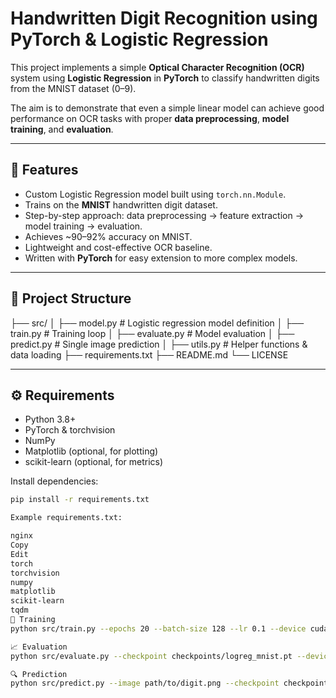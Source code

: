 # Handwritten Digit Recognition using PyTorch & Logistic Regression

This project implements a simple **Optical Character Recognition (OCR)** system using **Logistic Regression** in **PyTorch** to classify handwritten digits from the MNIST dataset (0–9).  

The aim is to demonstrate that even a simple linear model can achieve good performance on OCR tasks with proper **data preprocessing**, **model training**, and **evaluation**.

---

## 📌 Features
- Custom Logistic Regression model built using `torch.nn.Module`.
- Trains on the **MNIST** handwritten digit dataset.
- Step-by-step approach: data preprocessing → feature extraction → model training → evaluation.
- Achieves ~90–92% accuracy on MNIST.
- Lightweight and cost-effective OCR baseline.
- Written with **PyTorch** for easy extension to more complex models.

---

## 📂 Project Structure
├── src/
│ ├── model.py # Logistic regression model definition
│ ├── train.py # Training loop
│ ├── evaluate.py # Model evaluation
│ ├── predict.py # Single image prediction
│ ├── utils.py # Helper functions & data loading
├── requirements.txt
├── README.md
└── LICENSE


---

## ⚙️ Requirements
- Python 3.8+
- PyTorch & torchvision
- NumPy
- Matplotlib (optional, for plotting)
- scikit-learn (optional, for metrics)

Install dependencies:
```bash
pip install -r requirements.txt

Example requirements.txt:

nginx
Copy
Edit
torch
torchvision
numpy
matplotlib
scikit-learn
tqdm
🚀 Training
python src/train.py --epochs 20 --batch-size 128 --lr 0.1 --device cuda

📈 Evaluation
python src/evaluate.py --checkpoint checkpoints/logreg_mnist.pt --device cpu

🔍 Prediction
python src/predict.py --image path/to/digit.png --checkpoint checkpoints/logreg_mnist.pt

